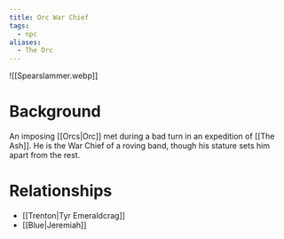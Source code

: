 ```yaml
---
title: Orc War Chief
tags:
  - npc
aliases:
  - The Orc
---
```

![[Spearslammer.webp]]
# Background
An imposing [[Orcs|Orc]] met during a bad turn in an expedition of [[The Ash]]. He is the War Chief of a roving band, though his stature sets him apart from the rest.

# Relationships
* [[Trenton|Tyr Emeraldcrag]]
* [[Blue|Jeremiah]]
